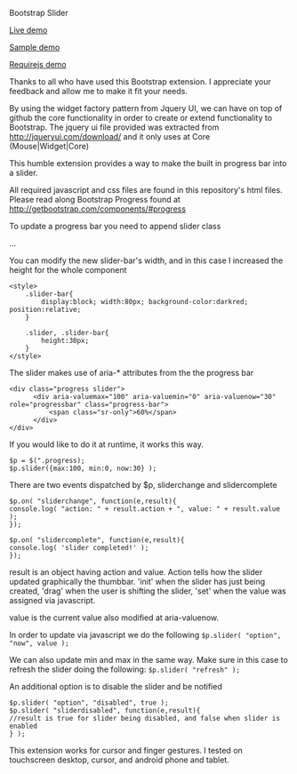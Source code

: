 Bootstrap Slider

[Live demo](http://jsfiddle.net/juanmendez/v9zkB/)

[Sample demo](http://juanmendez.info/source/tutorial/bootstrap/slider/bootstrapslider_sample.html)

[Requirejs demo](http://juanmendez.info/source/tutorial/bootstrap/slider/bootstrapslider_requirejs.html)


Thanks to all who have used this Bootstrap extension. I appreciate your feedback and allow me to make it fit your needs.

By using the widget factory pattern from Jquery UI, we can have on top of github the core functionality in order to create or extend functionality to Bootstrap.
The jquery ui file provided was extracted from http://jqueryui.com/download/ and it only uses at Core (Mouse|Widget|Core)

This humble extension provides a way to make the built in progress bar into a slider.

All required javascript and css files are found in this repository's html files. Please read along Bootstrap Progress found at http://getbootstrap.com/components/#progress

To update a progress bar you need to append slider class
<div class="progress slider">...</div>

You can modify the new slider-bar's width, and in this case I increased the height for the whole component

```
<style>
    .slider-bar{
        display:block; width:80px; background-color:darkred; position:relative;
    }

    .slider, .slider-bar{
        height:30px;
    }
</style>
```

The slider makes use of aria-* attributes from the the progress bar
```
<div class="progress slider">
      <div aria-valuemax="100" aria-valuemin="0" aria-valuenow="30" role="progressbar" class="progress-bar">
          <span class="sr-only">60%</span>
      </div>
</div>
```

If you would like to do it at runtime, it works this way.

```
$p = $(".progress);
$p.slider({max:100, min:0, now:30} );
```

There are two events dispatched by $p, sliderchange and slidercomplete

```
$p.on( "sliderchange", function(e,result){
console.log( "action: " + result.action + ", value: " + result.value );
});

$p.on( "slidercomplete", function(e,result){
console.log( 'slider completed!' );
});
```

result is an object having action and value. Action tells how the slider updated graphically the thumbbar. 'init' when the slider has just being created, 'drag' when the user is shifting the slider, 'set' when the value was assigned via javascript.

value is the current value also modified at aria-valuenow.

In order to update via javascript we do the following
`$p.slider( "option", "now", value );`

We can also update min and max in the same way. Make sure in this case to refresh the slider doing the following:
`$p.slider( "refresh" );`

An additional option is to disable the slider and be notified
```
$p.slider( "option", "disabled", true );
$p.slider( "sliderdisabled", function(e,result){
//result is true for slider being disabled, and false when slider is enabled
} );
```

This extension works for cursor and finger gestures. I tested on touchscreen desktop, cursor, and android phone and tablet.
